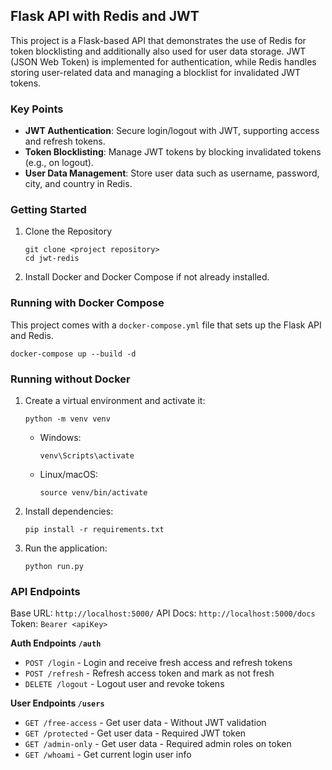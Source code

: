## Flask API with Redis and JWT

This project is a Flask-based API that demonstrates the use of Redis for token blocklisting and additionally also used for user data storage. JWT (JSON Web Token) is implemented for authentication, while Redis handles storing user-related data and managing a blocklist for invalidated JWT tokens.

### Key Points

-   **JWT Authentication**: Secure login/logout with JWT, supporting access and refresh tokens.
-   **Token Blocklisting**: Manage JWT tokens by blocking invalidated tokens (e.g., on logout).
-   **User Data Management**: Store user data such as username, password, city, and country in Redis.


### Getting Started

1. Clone the Repository
	```
	git clone <project repository>
	cd jwt-redis
	```
2. Install Docker and Docker Compose if not already installed.

### Running with Docker Compose
This project comes with a `docker-compose.yml` file that sets up the Flask API and Redis.
```
docker-compose up --build -d
```
### Running without Docker
1. Create a virtual environment and activate it:
	```
	python -m venv venv
	```
   - Windows:
		```
		venv\Scripts\activate
		```
   - Linux/macOS:
		```
		source venv/bin/activate
		```

2. Install dependencies:
	```
	pip install -r requirements.txt
	```
	
3. Run the application:
   ```
   python run.py
   ```

### API Endpoints
Base URL: `http://localhost:5000/`
API Docs: `http://localhost:5000/docs`
Token: `Bearer <apiKey>`

**Auth Endpoints `/auth`**
 - `POST /login` - Login and receive fresh access and refresh tokens
 - `POST /refresh` - Refresh access token and mark as not fresh
 - `DELETE /logout` - Logout user and revoke tokens

**User Endpoints `/users`**
 - `GET /free-access` - Get user data - Without JWT validation
 - `GET /protected` - Get user data - Required JWT token
 - `GET /admin-only` - Get user data - Required admin roles on token
 - `GET /whoami` - Get current login user info
